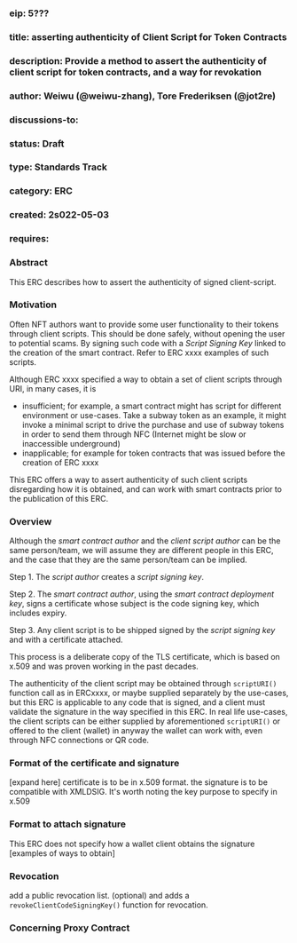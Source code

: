 ### eip: 5???

### title: asserting authenticity of Client Script for Token Contracts

### description: Provide a method to assert the authenticity of client script for token contracts, and a way for revokation

### author: Weiwu (@weiwu-zhang), Tore Frederiksen (@jot2re)

### discussions-to:

### status: Draft

### type: Standards Track

### category: ERC

### created: 2s022-05-03

### requires: 

### Abstract

This ERC describes how to assert the authenticity of signed client-script.

### Motivation

Often NFT authors want to provide some user functionality to their tokens through client scripts. This should be done safely, without opening the user to potential scams. By signing such code with a *Script Signing Key* linked to the creation of the smart contract. Refer to ERC xxxx examples of such scripts.

Although ERC xxxx specified a way to obtain a set of client scripts through URI, in many cases, it is

- insufficient; for example, a smart contract might has script for different environment or use-cases. Take a subway token as an example, it might invoke a minimal script to drive the purchase and use of subway tokens in order to send them through NFC (Internet might be slow or inaccessible underground)
- inapplicable; for example for token contracts that was issued before the creation of ERC xxxx

This ERC offers a way to assert authenticity of such client scripts disregarding how it is obtained, and can work with smart contracts prior to the publication of this ERC.

### Overview

Although the *smart contract author* and the *client script author* can be the same person/team, we will assume they are different people in this ERC, and the case that they are the same person/team can be implied.

Step 1. The *script author* creates a *script signing key*.

Step 2. The *smart contract author*, using the *smart contract deployment key*, signs a certificate whose subject is the code signing key, which includes expiry.

Step 3. Any client script is to be shipped signed by the *script signing key* and with a certificate attached.

This process is a deliberate copy of the TLS certificate, which is based on x.509 and was proven working in the past decades.

The authenticity of the client script may be obtained through `scriptURI()` function call as in ERCxxxx, or maybe supplied separately by the use-cases, but this ERC is applicable to any code that is signed, and a client must validate the signature in the way specified in this ERC. In real life use-cases, the client scripts can be either supplied by aforementioned `scriptURI()` or offered to the client (wallet) in anyway the wallet can work with, even through NFC connections or QR code.

### Format of the certificate and signature

[expand here] certificate is to be in x.509 format. the signature is to be compatible with XMLDSIG. It's worth noting the key purpose to specify in x.509

### Format to attach signature

This ERC does not specify how a wallet client obtains the signature [examples of ways to obtain]

### Revocation

add a public revocation list. (optional) and adds a `revokeClientCodeSigningKey()` function for revocation.

### Concerning Proxy Contract



